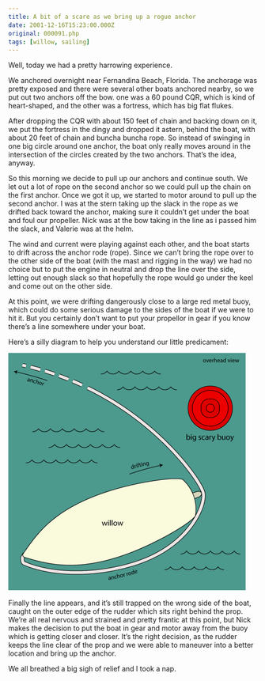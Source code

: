 ```yaml
---
title: A bit of a scare as we bring up a rogue anchor
date: 2001-12-16T15:23:00.000Z
original: 000091.php
tags: [willow, sailing]
---
```


Well, today we had a pretty harrowing experience.

We anchored overnight near Fernandina Beach, Florida. The anchorage was pretty exposed and there were several other boats anchored nearby, so we put out two anchors off the bow. one was a 60 pound CQR, which is kind of heart-shaped, and the other was a fortress, which has big flat flukes.

After dropping the CQR with about 150 feet of chain and backing down on it, we put the fortress in the dingy and dropped it astern, behind the boat, with about 20 feet of chain and buncha buncha rope. So instead of swinging in one big circle around one anchor, the boat only really moves around in the intersection of the circles created by the two anchors. That’s the idea, anyway.

So this morning we decide to pull up our anchors and continue south. We let out a lot of rope on the second anchor so we could pull up the chain on the first anchor. Once we got it up, we started to motor around to pull up the second anchor. I was at the stern taking up the slack in the rope as we drifted back toward the anchor, making sure it couldn’t get under the boat and foul our propeller. Nick was at the bow taking in the line as i passed him the slack, and Valerie was at the helm.

The wind and current were playing against each other, and the boat starts to drift across the anchor rode (rope). Since we can’t bring the rope over to the other side of the boat (with the mast and rigging in the way) we had no choice but to put the engine in neutral and drop the line over the side, letting out enough slack so that hopefully the rope would go under the keel and come out on the other side.

At this point, we were drifting dangerously close to a large red metal buoy, which could do some serious damage to the sides of the boat if we were to hit it. But you certainly don’t want to put your propellor in gear if you know there’s a line somewhere under your boat.

Here’s a silly diagram to help you understand our little predicament:

<p class="polaroid" style="--deg: -2deg"><img src="./anchor-diagram.gif" /></p>

Finally the line appears, and it’s still trapped on the wrong side of the boat, caught on the outer edge of the rudder which sits right behind the prop. We’re all real nervous and strained and pretty frantic at this point, but Nick makes the decision to put the boat in gear and motor away from the buoy which is getting closer and closer. It’s the right decision, as the rudder keeps the line clear of the prop and we were able to maneuver into a better location and bring up the anchor.

We all breathed a big sigh of relief and I took a nap.

